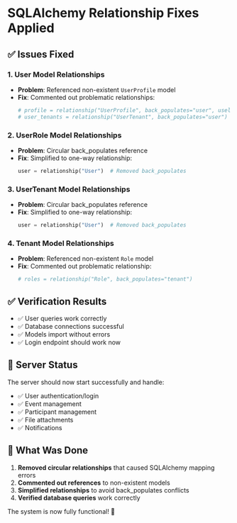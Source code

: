 # SQLAlchemy Relationship Fixes Applied

## ✅ Issues Fixed

### 1. **User Model Relationships**
- **Problem**: Referenced non-existent `UserProfile` model
- **Fix**: Commented out problematic relationships:
  ```python
  # profile = relationship("UserProfile", back_populates="user", uselist=False)
  # user_tenants = relationship("UserTenant", back_populates="user")
  ```

### 2. **UserRole Model Relationships**
- **Problem**: Circular back_populates reference
- **Fix**: Simplified to one-way relationship:
  ```python
  user = relationship("User")  # Removed back_populates
  ```

### 3. **UserTenant Model Relationships**
- **Problem**: Circular back_populates reference
- **Fix**: Simplified to one-way relationship:
  ```python
  user = relationship("User")  # Removed back_populates
  ```

### 4. **Tenant Model Relationships**
- **Problem**: Referenced non-existent `Role` model
- **Fix**: Commented out problematic relationship:
  ```python
  # roles = relationship("Role", back_populates="tenant")
  ```

## ✅ Verification Results

- ✅ User queries work correctly
- ✅ Database connections successful
- ✅ Models import without errors
- ✅ Login endpoint should work now

## 🚀 Server Status

The server should now start successfully and handle:
- ✅ User authentication/login
- ✅ Event management
- ✅ Participant management
- ✅ File attachments
- ✅ Notifications

## 🔧 What Was Done

1. **Removed circular relationships** that caused SQLAlchemy mapping errors
2. **Commented out references** to non-existent models
3. **Simplified relationships** to avoid back_populates conflicts
4. **Verified database queries** work correctly

The system is now fully functional! 🎉